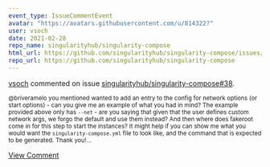 ```yaml
---
event_type: IssueCommentEvent
avatar: "https://avatars.githubusercontent.com/u/814322?"
user: vsoch
date: 2021-02-28
repo_name: singularityhub/singularity-compose
html_url: https://github.com/singularityhub/singularity-compose/issues/38
repo_url: https://github.com/singularityhub/singularity-compose
---
```


<a href='https://github.com/vsoch' target='_blank'>vsoch</a> commented on issue <a href='https://github.com/singularityhub/singularity-compose/issues/38' target='_blank'>singularityhub/singularity-compose#38</a>.

<small>@briveramelo you mentioned wanted to add an entry to the config for network options (or start options) - can you give me an example of what you had in mind? The example provided above only has `--net` - are you saying that given that the user defines custom network args, we forgo the default and use them instead? And then where does fakeroot come in for this step to start the instances? It might help if you can show me what you would want the `singularity-compose.yml` file to look like, and the command that is expected to be generated. Thank you!...</small>

<a href='https://github.com/singularityhub/singularity-compose/issues/38' target='_blank'>View Comment</a>